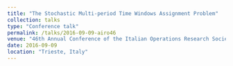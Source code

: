```yaml
---
title: "The Stochastic Multi-period Time Windows Assignment Problem"
collection: talks
type: "Conference talk"
permalink: /talks/2016-09-09-airo46
venue: "46th Annual Conference of the Italian Operations Research Society, September 06-09, 2016"
date: 2016-09-09
location: "Trieste, Italy"
---
```

